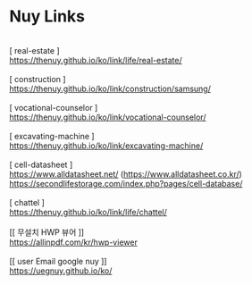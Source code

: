 # Nuy Links
<br>[ real-estate ]
<br>https://thenuy.github.io/ko/link/life/real-estate/
<br>
<br>[ construction ]
<br>https://thenuy.github.io/ko/link/construction/samsung/
<br>
<br>[ vocational-counselor ]
<br>https://thenuy.github.io/ko/link/vocational-counselor/
<br>
<br>[ excavating-machine ]
<br>https://thenuy.github.io/ko/link/excavating-machine/
<br>
<br>[ cell-datasheet ]
<br>https://www.alldatasheet.net/ (https://www.alldatasheet.co.kr/)
<br>https://secondlifestorage.com/index.php?pages/cell-database/
<br>
<br>[ chattel ]
<br>https://thenuy.github.io/ko/link/life/chattel/
<br>
<br>[[ 무설치 HWP 뷰어 ]]
<br>https://allinpdf.com/kr/hwp-viewer
<br>
<br>[[ user Email google nuy ]]
<br>https://uegnuy.github.io/ko/
